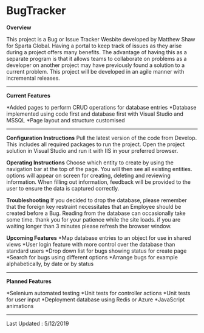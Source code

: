 # BugTracker

**Overview**

This project is a Bug or Issue Tracker Wesbite developed by Matthew Shaw for Sparta Global. Having a portal to keep track of issues as they arise during a project offers many benefits. The advantage of having this as a separate program is that it allows teams to collaborate on problems as a developer on another project may have previously found a solution to a current problem. This project will be developed in an agile manner with incremental releases. 
___
**Current Features**

*Added pages to perform CRUD operations for database entries
*Database implemented using code first and database first with Visual Studio and MSSQL
*Page layout and structure customised
___
**Configuration Instructions**
Pull the latest version of the code from Develop. This includes all required packages to run the project. Open the project solution in Visual Studio and run it with IIS in your preferred browser.

**Operating Instructions**
Choose which entity to create by using the navigation bar at the top of the page. You will then see all existing entities. options will appear on screen for creating, deleting and reviewing information. When filling out information, feedback will be provided to the user to ensure the data is captured correctly.


**Troubleshooting**
If you decided to drop the database, please remember that the foreign key restraint necessitates that an Employee should be created before a Bug.
Reading from the database can occasionally take some time. thank you for your patience while the site loads. if you are waiting longer than 3 minutes please refresh the browser window.

**Upcoming Features**
*Map database entries to an object for use in shared views
*User login feature with more control over the database than standard users
*Drop down list for bugs showing status for create page
*Search for bugs using different options
*Arrange bugs for example alphabetically, by date or by status

___
**Planned Features**

*Selenium automated testing
*Unit tests for controller actions
*Unit tests for user input
*Deployment database using Redis or Azure
*JavaScript animations
___
Last Updated : 5/12/2019

